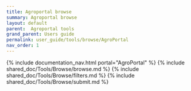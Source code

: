 ```yaml
---
title: Agroportal browse
summary: Agroportal browse
layout: default
parent:  Agroportal tools
grand_parent: Users guide
permalink: user_guide/tools/browse/AgroPortal
nav_order: 1
---
```


{% include documentation_nav.html portal="AgroPortal" %}
{% include shared_doc/Tools/Browse/browse.md %}
{% include shared_doc/Tools/Browse/filters.md %}
{% include shared_doc/Tools/Browse/submit.md %}


